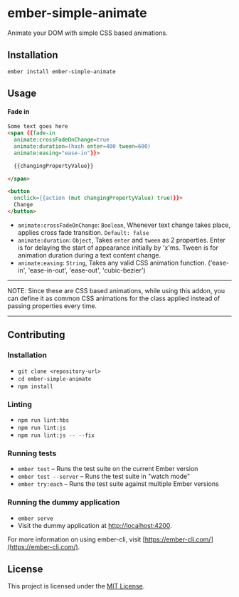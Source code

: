 ember-simple-animate
==============================================================================

Animate your DOM with simple CSS based animations.

Installation
------------------------------------------------------------------------------

```
ember install ember-simple-animate
```


Usage
------------------------------------------------------------------------------

#### Fade in
```html
Some text goes here 
<span {{fade-in
  animate:crossFadeOnChange=true
  animate:duration=(hash enter=400 tween=600)
  animate:easing="ease-in"}}>

  {{changingPropertyValue}}

</span>

<button 
  onclick={{action (mut changingPropertyValue) true)}}>
  Change
</button>
```

* `animate:crossFadeOnChange`: `Boolean`, Whenever text change takes place, applies cross fade transition. `Default: false`
* `animate:duration`: `Object`, Takes `enter` and `tween` as 2 properties. Enter is for delaying the start of appearance initially by 'x'ms. Tween is for animation duration during a text content change.
* `animate:easing`: `String`, Takes any valid CSS animation function. ('ease-in', 'ease-in-out', 'ease-out', 'cubic-bezier')

---

NOTE: Since these are CSS based animations, while using this addon, you can define it as common CSS animations for the class applied instead of passing properties every time.

----
Contributing
------------------------------------------------------------------------------

### Installation

* `git clone <repository-url>`
* `cd ember-simple-animate`
* `npm install`

### Linting

* `npm run lint:hbs`
* `npm run lint:js`
* `npm run lint:js -- --fix`

### Running tests

* `ember test` – Runs the test suite on the current Ember version
* `ember test --server` – Runs the test suite in "watch mode"
* `ember try:each` – Runs the test suite against multiple Ember versions

### Running the dummy application

* `ember serve`
* Visit the dummy application at [http://localhost:4200](http://localhost:4200).

For more information on using ember-cli, visit [https://ember-cli.com/](https://ember-cli.com/).

License
------------------------------------------------------------------------------

This project is licensed under the [MIT License](LICENSE.md).
